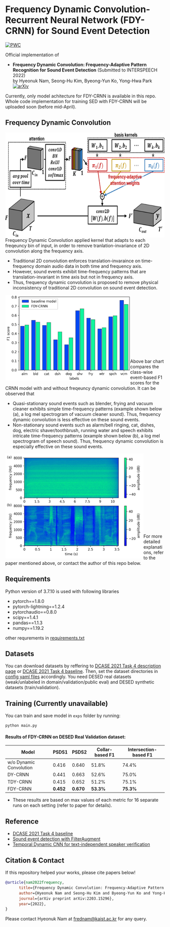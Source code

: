 # Frequency Dynamic Convolution-Recurrent Neural Network (FDY-CRNN) for Sound Event Detection


[![PWC](https://img.shields.io/endpoint.svg?url=https://paperswithcode.com/badge/frequency-dynamic-convolution-frequency/sound-event-detection-on-desed)](https://paperswithcode.com/sota/sound-event-detection-on-desed?p=frequency-dynamic-convolution-frequency)

Official implementation of <br>
 - **Frequency Dynamic Convolution: Frequency-Adaptive Pattern Recognition for Sound Event Detection** (Submitted to INTERSPEECH 2022) <br>
by Hyeonuk Nam, Seong-Hu Kim, Byeong-Yun Ko, Yong-Hwa Park <br>[![arXiv](https://img.shields.io/badge/arXiv-2203.15296-brightgreen)](https://arxiv.org/abs/2203.15296)<br>



Currently, only model achitecture for FDY-CRNN is available in this repo. Whole code implementation for training SED with FDY-CRNN will be uploaded soon (before mid-April).

## Frequency Dynamic Convolution

<img src=./utils/fig2.png align="left" height="332" width="741"> <br> <br> <br> <br> <br> <br> <br> <br> <br> <br> <br> <br> <br> <br>

Frequency Dynamic Convolution applied kernel that adapts to each freqeuncy bin of input, in order to remove tranlation-invariance of 2D convolution along the frequency axis.
- Traditional 2D convolution enforces translation-invaraince on time-frequency domain audio data in both time and frequency axis.
- However, sound events exhibit time-frequency patterns that are translation-invariant in time axis but not in frequency axis.
- Thus, frequency dynamic convolution is proposed to remove physical inconsistency of traditional 2D convolution on sound event detection.

<img src=./utils/fig3.jpg align="left" height="270" width="395"> <br> <br> <br> <br> <br> <br> <br> <br> <br> <br> <br>

Above bar chart compares the class-wise event-based F1 scores for the CRNN model with and without freqeuncy dynamic convolution. It can be observed that
- Quasi-stationary sound events such as blender, frying and vacuum cleaner exhibits simple time-frequency patterns (example shown below (a), a log mel spectrogram of vacuum cleaner sound). Thus, frequency dynamic convolution is less effective on these sound events.
- Non-stationary sound events such as alarm/bell ringing, cat, dishes, dog, electric shaver/toothbrush, running water and speech exhibits intricate time-frequency patterns (example shown below (b), a log mel spectrogram of speech sound). Thus, frequency dynamic convolution is especially effective on these sound events.

<img src=./utils/fig4.jpg align="left" height="330" width="437"> <br> <br> <br> <br> <br> <br> <br> <br> <br> <br> <br> <br> <br> <br>

For more detailed explanations, refer to the paper mentioned above, or contact the author of this repo below.

## Requirements
Python version of 3.7.10 is used with following libraries
- pytorch==1.8.0
- pytorch-lightning==1.2.4
- pytorchaudio==0.8.0
- scipy==1.4.1
- pandas==1.1.3
- numpy==1.19.2


other requrements in [requirements.txt](./requirements.txt)


## Datasets
You can download datasets by reffering to [DCASE 2021 Task 4 description page](http://dcase.community/challenge2021/task-sound-event-detection-and-separation-in-domestic-environments) or [DCASE 2021 Task 4 baseline](https://github.com/DCASE-REPO/DESED_task). Then, set the dataset directories in [config yaml files](./configs/) accordingly. You need DESED real datasets (weak/unlabeled in domain/validation/public eval) and DESED synthetic datasets (train/validation).

## Training (Currently unavailable)
You can train and save model in `exps` folder by running:
```shell
python main.py
```

#### Results of FDY-CRNN on DESED Real Validation dataset:

Model                   | PSDS1          | PSDS2          | Collar-based F1  | Intersection-based F1
------------------------|----------------|----------------|------------------|-----------------
w/o Dynamic Convolution | 0.416          | 0.640          | 51.8%            | 74.4%
DY-CRNN                 | 0.441          | 0.663          | 52.6%            | 75.0%
TDY-CRNN                | 0.415          | 0.652          | 51.2%            | 75.1%
FDY-CRNN                | **0.452**      | **0.670**      | **53.3%**        | **75.3%**

   - These results are based on max values of each metric for 16 separate runs on each setting (refer to paper for details).

## Reference
- [DCASE 2021 Task 4 baseline](https://github.com/DCASE-REPO/DESED_task) <br>
- [Sound event detection with FilterAugment](https://github.com/frednam93/FilterAugSED) <br>
- [Temporal Dynamic CNN for text-independent speaker verification](https://https://github.com/shkim816/temporal_dynamic_cnn)

## Citation & Contact
If this repository helped your works, please cite papers below!
```bib
@article{nam2022frequency,
      title={Frequency Dynamic Convolution: Frequency-Adaptive Pattern Recognition for Sound Event Detection}, 
      author={Hyeonuk Nam and Seong-Hu Kim and Byeong-Yun Ko and Yong-Hwa Park},
      journal={arXiv preprint arXiv:2203.15296},
      year={2022},
}

```
Please contact Hyeonuk Nam at frednam@kaist.ac.kr for any query.
